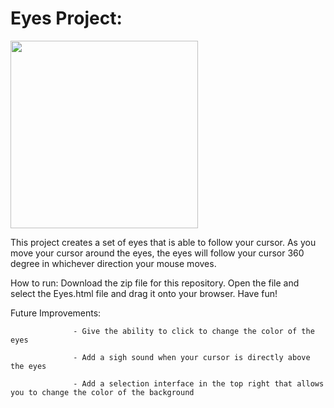 # Eyes Project:

<img src= ".eyes.png" width = '300' />

This project creates a set of eyes that is able to follow your cursor. As you move your cursor around the eyes, 
the eyes will follow your cursor 360 degree in whichever direction your mouse moves.

How to run: Download the zip file for this repository. Open the file and select the Eyes.html file and drag it onto your browser. Have fun!
    
Future Improvements: 
    
                  - Give the ability to click to change the color of the eyes
        
                  - Add a sigh sound when your cursor is directly above the eyes
                         
                  - Add a selection interface in the top right that allows you to change the color of the background
                            

